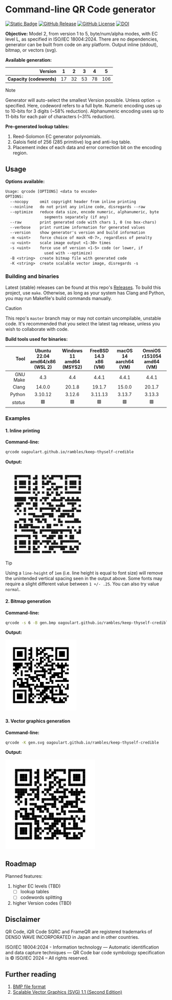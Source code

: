 # Command-line QR Code generator
[![Static Badge](https://img.shields.io/badge/ISO%2FIEC-18004%3A2024-red)](https://www.iso.org/standard/83389.html)
[![GitHub Release](https://img.shields.io/github/v/release/oagoulart/qrcode?color=green)](https://github.com/oAGoulart/qrcode/releases)
[![GitHub License](https://img.shields.io/github/license/oagoulart/qrcode)](https://github.com/oAGoulart/qrcode/tree/master?tab=MS-RL-1-ov-file)
[![DOI](https://zenodo.org/badge/998115592.svg)](https://doi.org/10.5281/zenodo.15851589)

**Objective:** Model 2, from version 1 to 5, byte/num/alpha modes, with EC level L, as specified in
ISO/IEC 18004:2024. There are no dependencies, generator can be built from code
on any platform. Output inline (stdout), bitmap, or vectors (svg).

**Available generation:**

|              **Version** | 1  | 2  | 3  | 4  | 5   |
|-------------------------:|----|----|----|----|-----|
| **Capacity (codewords)** | 17 | 32 | 53 | 78 | 106 |

> [!NOTE]
> Generator will auto-select the smallest Version possible. Unless option `-u` specified.
> Here, codeword refers to a full byte.
> Numeric encoding uses up to 10-bits for 3 digits (~58% reduction).
> Alphanumeric encoding uses up to 11-bits for each pair of characters (~31% reduction).

**Pre-generated lookup tables:**
1. Reed-Solomon EC generator polynomials.
2. Galois field of 256 (285 primitive) log and anti-log table.
3. Placement index of each data and error correction bit on the encoding region.

## Usage

**Options available:**

```text
Usage: qrcode [OPTIONS] <data to encode>
OPTIONS:
  --nocopy     omit copyright header from inline printing
  --noinline   do not print any inline code, disregards --raw
  --optimize   reduce data size, encode numeric, alphanumeric, byte
                 segments separately (if any)
  --raw        print generated code with chars 1, 0 (no box-chars)
  --verbose    print runtime information for generated values
  --version    show generator's version and build information
  -m <uint>    force choice of mask <0-7>, regardless of penalty
  -u <uint>    scale image output <1-30> times
  -s <uint>    force use of version <1-5> code (or lower, if
                 used with --optimize)
  -B <string>  create bitmap file with generated code
  -K <string>  create scalable vector image, disregards -s
```

### Building and binaries

Latest (stable) releases can be found at this repo's [Releases](https://github.com/oAGoulart/qrcode/releases).
To build this project, use `make`. Otherwise, as long as your system has
Clang and Python, you may run Makefile's build commands manually.

> [!CAUTION]
> This repo's `master` branch may or may not contain uncompilable, unstable code.
> It's recommended that you select the latest tag release,
> unless you wish to collaborate with code.

**Build tools used for binaries:**

|     Tool | Ubuntu 22.04<br>amd64/x86<br>(WSL 2) | Windows 11<br>amd64<br>(MSYS2) | FreeBSD 14.3<br>x86<br>(VM) | macOS 14<br>aarch64<br>(VM) | OmniOS r151054<br>amd64<br>(VM) |
|---------:| :----: | :----: | :----: | :----: | :----: |
| GNU Make | 4.3 | 4.4 | 4.4.1 | 4.4.1 | 4.4.1 |
|    Clang | 14.0.0 | 20.1.8 | 19.1.7 | 15.0.0 | 20.1.7 |
|   Python | 3.10.12 | 3.12.6 | 3.11.13 | 3.13.7 | 3.13.3 |
| *status* | 🟩 | 🟩 | 🟩 | 🟩 |  🟩 |

### Examples

#### 1. Inline printing

**Command-line:** 
```bash
qrcode oagoulart.github.io/rambles/keep-thyself-credible
```

**Output:**
```bash

    █▀▀▀▀▀█ ▄█  █▄▀▄█▀▀▀█ █▀▀▀▀▀█
    █ ███ █ ▄█  █▄█▀▄▄    █ ███ █
    █ ▀▀▀ █ ▄█  ▀ ▄▄▀▄█▀▀ █ ▀▀▀ █
    ▀▀▀▀▀▀▀ ▀▄▀ ▀ █▄▀ █▄▀ ▀▀▀▀▀▀▀
    █████ ▀█▀█ ▄▀█▀ ▄█▄▄█▀▄█▄█▄█▄
    ▄██▀ ▀▀ ██  ▀ ▀█▄ ▄▄█▄ ▀▀█▀ ▄
    ▄▀▄ █ ▀▀ ▀ █▀▀▀▀█▀▄█ ▄▄▄▄█▀▄▄
     ▀  ▀ ▀▀█▄▄▄█▀▀██  ▄██▀█▄█   
    ▄▄▀▀█ ▀█ ▀█▄▀█   ▀ █▄ ▄▄▄▄██▄
    █ █▄██▀█▄▄▄ ▄ ██ ▀▀ ▀  ▄ ▄  ▄
    ▀  ▀▀▀▀▀█▄ █▀▀▀▀███▀█▀▀▀█ ▀▄█
    █▀▀▀▀▀█ ▀█  ▀▀▄██▀ ██ ▀ ██   
    █ ███ █ ██▀▄▀▀█▀▄█▄ █▀▀▀▀▀▀▀▄
    █ ▀▀▀ █ █▄▀  ▀ ██▀▀▀██▀ █▄▀█ 
    ▀▀▀▀▀▀▀ ▀▀▀ ▀▀▀▀ ▀   ▀▀▀▀▀▀  

```

> [!TIP]
> Using a `line-height` of `1em` (i.e. line height is equal to font size)
> will remove the unintended vertical spacing seen in the output above.
> Some fonts may require a slight different value between `1 +/- .25`.
> You can also try value `normal`.

#### 2. Bitmap generation

**Command-line:** 
```bash
qrcode -s 6 -B gen.bmp oagoulart.github.io/rambles/keep-thyself-credible
```

**Output:**

![QR Code](assets/gen.bmp)

#### 3. Vector graphics generation

**Command-line:** 
```bash
qrcode -K gen.svg oagoulart.github.io/rambles/keep-thyself-credible
```

**Output:**

![QR Code](assets/gen.svg)

## Roadmap

Planned features:
1. higher EC levels (TBD)
   - [ ] lookup tables
   - [ ] codewords splitting
2. higher Version codes (TBD)

## Disclaimer
QR Code, iQR Code SQRC and FrameQR are registered trademarks
of DENSO WAVE INCORPORATED in Japan and in other countries.

ISO/IEC 18004:2024 - Information technology — Automatic identification and
data capture techniques — QR Code bar code symbology specification is &copy;
ISO/IEC 2024 – All rights reserved.

## Further reading

1. [BMP file format](https://gibberlings3.github.io/iesdp/file_formats/ie_formats/bmp.htm)
2. [Scalable Vector Graphics (SVG) 1.1 (Second Edition)](https://www.w3.org/TR/SVG11/)


